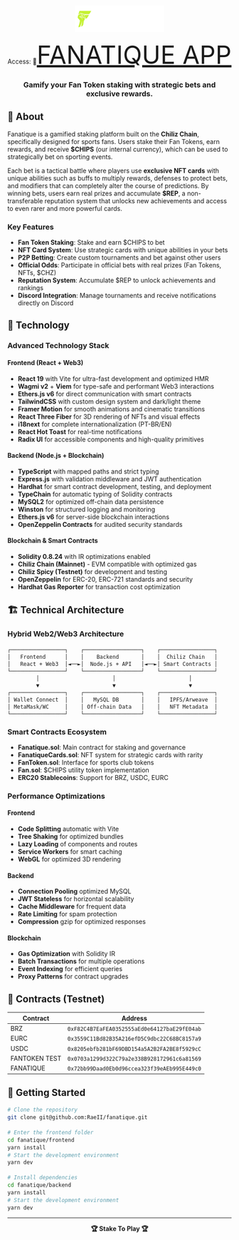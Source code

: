 <div align="center">
  <img src="./frontend/public/logo-header.png" alt="Fanatique" width="200"/>
  <p>Access: 🔗<span style="font-size: 4em;"><a href="http://144.126.217.221:4173//" target="_blank">FANATIQUE APP</a></span></p>
  <h3>Gamify your Fan Token staking with strategic bets and exclusive rewards.</h3>
</div>

## 📱 About

Fanatique is a gamified staking platform built on the **Chiliz Chain**, specifically designed for sports fans. Users stake their Fan Tokens, earn rewards, and receive **$CHIPS** (our internal currency), which can be used to strategically bet on sporting events.

Each bet is a tactical battle where players use **exclusive NFT cards** with unique abilities such as buffs to multiply rewards, defenses to protect bets, and modifiers that can completely alter the course of predictions. By winning bets, users earn real prizes and accumulate **$REP**, a non-transferable reputation system that unlocks new achievements and access to even rarer and more powerful cards.

### Key Features

- **Fan Token Staking**: Stake and earn $CHIPS to bet
- **NFT Card System**: Use strategic cards with unique abilities in your bets
- **P2P Betting**: Create custom tournaments and bet against other users
- **Official Odds**: Participate in official bets with real prizes (Fan Tokens, NFTs, $CHZ)
- **Reputation System**: Accumulate $REP to unlock achievements and rankings
- **Discord Integration**: Manage tournaments and receive notifications directly on Discord

## 🔧 Technology

### **Advanced Technology Stack**

#### **Frontend (React + Web3)**
- **React 19** with Vite for ultra-fast development and optimized HMR
- **Wagmi v2** + **Viem** for type-safe and performant Web3 interactions
- **Ethers.js v6** for direct communication with smart contracts
- **TailwindCSS** with custom design system and dark/light theme
- **Framer Motion** for smooth animations and cinematic transitions
- **React Three Fiber** for 3D rendering of NFTs and visual effects
- **i18next** for complete internationalization (PT-BR/EN)
- **React Hot Toast** for real-time notifications
- **Radix UI** for accessible components and high-quality primitives

#### **Backend (Node.js + Blockchain)**
- **TypeScript** with mapped paths and strict typing
- **Express.js** with validation middleware and JWT authentication
- **Hardhat** for smart contract development, testing, and deployment
- **TypeChain** for automatic typing of Solidity contracts
- **MySQL2** for optimized off-chain data persistence
- **Winston** for structured logging and monitoring
- **Ethers.js v6** for server-side blockchain interactions
- **OpenZeppelin Contracts** for audited security standards

#### **Blockchain & Smart Contracts**
- **Solidity 0.8.24** with IR optimizations enabled
- **Chiliz Chain (Mainnet)** - EVM compatible with optimized gas
- **Chiliz Spicy (Testnet)** for development and testing
- **OpenZeppelin** for ERC-20, ERC-721 standards and security
- **Hardhat Gas Reporter** for transaction cost optimization

## 🏗️ Technical Architecture

### **Hybrid Web2/Web3 Architecture**

```
┌─────────────────┐    ┌──────────────────┐    ┌─────────────────┐
│   Frontend      │    │    Backend       │    │  Chiliz Chain   │
│   React + Web3  │◄──►│  Node.js + API   │◄──►│ Smart Contracts │
└─────────────────┘    └──────────────────┘    └─────────────────┘
         │                       │                       │
         ▼                       ▼                       ▼
┌─────────────────┐    ┌──────────────────┐    ┌─────────────────┐
│ Wallet Connect  │    │   MySQL DB       │    │   IPFS/Arweave  │
│ MetaMask/WC     │    │ Off-chain Data   │    │   NFT Metadata  │
└─────────────────┘    └──────────────────┘    └─────────────────┘
```

### **Smart Contracts Ecosystem**

- **Fanatique.sol**: Main contract for staking and governance
- **FanatiqueCards.sol**: NFT system for strategic cards with rarity
- **FanToken.sol**: Interface for sports club tokens
- **Fan.sol**: $CHIPS utility token implementation
- **ERC20 Stablecoins**: Support for BRZ, USDC, EURC

### **Performance Optimizations**

#### **Frontend**
- **Code Splitting** automatic with Vite
- **Tree Shaking** for optimized bundles
- **Lazy Loading** of components and routes
- **Service Workers** for smart caching
- **WebGL** for optimized 3D rendering

#### **Backend**
- **Connection Pooling** optimized MySQL
- **JWT Stateless** for horizontal scalability
- **Cache Middleware** for frequent data
- **Rate Limiting** for spam protection
- **Compression** gzip for optimized responses

#### **Blockchain**
- **Gas Optimization** with Solidity IR
- **Batch Transactions** for multiple operations
- **Event Indexing** for efficient queries
- **Proxy Patterns** for contract upgrades

## 🔗 Contracts (Testnet)

| Contract | Address |
|----------|----------|
| BRZ | `0xF82C4B7EaFEA0352555aEd0e64127baE29fE04ab` |
| EURC | `0x3559C11Bd82B35A216efD5C9dbc22C68BC8157a9` |
| USDC | `0x8205ebfb281bF69DBD154a5A2B2FA2BE8f5929cC` |
| FANTOKEN TEST | `0x0703a1299d322C79a2e338B928172961c6a81569` |
| FANATIQUE | `0x72bb99Daad0Eb0d96ccea323f39eAEb995E449c0` |

## 🚀 Getting Started

```bash
# Clone the repository
git clone git@github.com:RaeII/fanatique.git

# Enter the frontend folder
cd fanatique/frontend
yarn install
# Start the development environment
yarn dev

# Install dependencies
cd fanatique/backend
yarn install
# Start the development environment
yarn dev
```
---

<div align="center">
  <b>🏆 Stake To Play 🏆</b>
</div>
